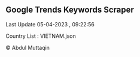 

## Google Trends Keywords Scraper 
 
Last Update 05-04-2023 , 09:22:56

Country List :
VIETNAM.json



© Abdul Muttaqin 

